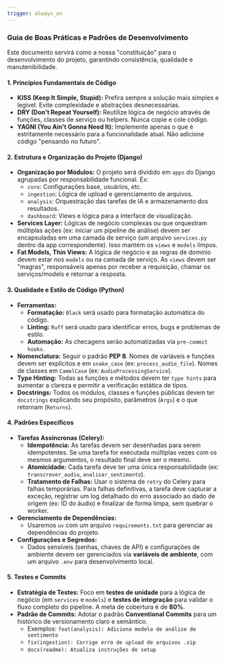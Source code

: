 ```yaml
---
trigger: always_on
---
```


### **Guia de Boas Práticas e Padrões de Desenvolvimento**

Este documento servirá como a nossa "constituição" para o desenvolvimento do projeto, garantindo consistência, qualidade e manutenibilidade.

#### **1. Princípios Fundamentais de Código**

*   **KISS (Keep It Simple, Stupid):** Prefira sempre a solução mais simples e legível. Evite complexidade e abstrações desnecessárias.
*   **DRY (Don't Repeat Yourself):** Reutilize lógica de negócio através de funções, classes de serviço ou helpers. Nunca copie e cole código.
*   **YAGNI (You Ain't Gonna Need It):** Implemente apenas o que é estritamente necessário para a funcionalidade atual. Não adicione código "pensando no futuro".

#### **2. Estrutura e Organização do Projeto (Django)**

*   **Organização por Módulos:** O projeto será dividido em `apps` do Django agrupadas por responsabilidade funcional. Ex:
    *   `core`: Configurações base, usuários, etc.
    *   `ingestion`: Lógica de upload e gerenciamento de arquivos.
    *   `analysis`: Orquestração das tarefas de IA e armazenamento dos resultados.
    *   `dashboard`: Views e lógica para a interface de visualização.
*   **Services Layer:** Lógicas de negócio complexas ou que orquestram múltiplas ações (ex: iniciar um pipeline de análise) devem ser encapsuladas em uma camada de serviço (um arquivo `services.py` dentro da app correspondente). Isso mantém os `views` e `models` limpos.
*   **Fat Models, Thin Views:** A lógica de negócio e as regras de domínio devem estar nos `models` ou na camada de serviço. As `views` devem ser "magras", responsáveis apenas por receber a requisição, chamar os serviços/models e retornar a resposta.

#### **3. Qualidade e Estilo de Código (Python)**

*   **Ferramentas:**
    *   **Formatação:** `Black` será usado para formatação automática do código.
    *   **Linting:** `Ruff` será usado para identificar erros, bugs e problemas de estilo.
    *   **Automação:** As checagens serão automatizadas via `pre-commit hooks`.
*   **Nomenclatura:** Seguir o padrão **PEP 8**. Nomes de variáveis e funções devem ser explícitos e em `snake_case` (ex: `process_audio_file`). Nomes de classes em `CamelCase` (ex: `AudioProcessingService`).
*   **Type Hinting:** Todas as funções e métodos devem ter `type hints` para aumentar a clareza e permitir a verificação estática de tipos.
*   **Docstrings:** Todos os módulos, classes e funções públicas devem ter `docstrings` explicando seu propósito, parâmetros (`Args`) e o que retornam (`Returns`).

#### **4. Padrões Específicos**

*   **Tarefas Assíncronas (Celery):**
    *   **Idempotência:** As tarefas devem ser desenhadas para serem idempotentes. Se uma tarefa for executada múltiplas vezes com os mesmos argumentos, o resultado final deve ser o mesmo.
    *   **Atomicidade:** Cada tarefa deve ter uma única responsabilidade (ex: `transcrever_audio`, `analisar_sentimento`).
    *   **Tratamento de Falhas:** Usar o sistema de `retry` do Celery para falhas temporárias. Para falhas definitivas, a tarefa deve capturar a exceção, registrar um log detalhado do erro associado ao dado de origem (ex: ID do áudio) e finalizar de forma limpa, sem quebrar o worker.
*   **Gerenciamento de Dependências:**
    *   Usaremos `uv` com um arquivo `requirements.txt` para gerenciar as dependências do projeto.
*   **Configurações e Segredos:**
    *   Dados sensíveis (senhas, chaves de API) e configurações de ambiente devem ser gerenciados via **variáveis de ambiente**, com um arquivo `.env` para desenvolvimento local.

#### **5. Testes e Commits**

*   **Estratégia de Testes:** Foco em **testes de unidade** para a lógica de negócio (em `services` e `models`) e **testes de integração** para validar o fluxo completo do pipeline. A meta de cobertura é de **80%**.
*   **Padrão de Commits:** Adotar o padrão **Conventional Commits** para um histórico de versionamento claro e semântico.
    *   Exemplos: `feat(analysis): Adiciona modelo de análise de sentimento`
    *   `fix(ingestion): Corrige erro de upload de arquivos .zip`
    *   `docs(readme): Atualiza instruções de setup`
